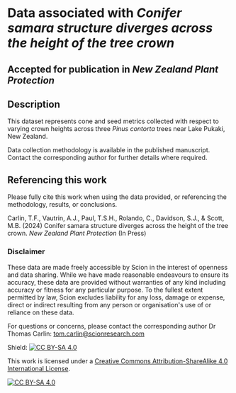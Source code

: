 # Data associated with _Conifer samara structure diverges across the height of the tree crown_ 
## Accepted for publication in _New Zealand Plant Protection_

## Description

This dataset represents cone and seed metrics collected with respect to varying crown heights across three _Pinus contorta_ trees near Lake Pukaki, New Zealand.

Data collection methodology is available in the published manuscript. Contact the corresponding author for further details where required.

## Referencing this work

Please fully cite this work when using the data provided, or referencing the methodology, results, or conclusions.

Carlin, T.F., Vautrin, A.J., Paul, T.S.H., Rolando, C., Davidson, S.J., & Scott, M.B. (2024) Conifer samara structure diverges across the height of the tree crown. _New Zealand Plant Protection_ (In Press)

### Disclaimer

These data are made freely accessible by Scion in the interest of openness and data sharing. While we have made reasonable endeavours to ensure its accuracy, these data are provided without warranties of any kind including accuracy or fitness for any particular purpose. To the fullest extent permitted by law, Scion excludes liability for any loss, damage or expense, direct or indirect resulting from any person or organisation's use of or reliance on these data.

For questions or concerns, please contact the corresponding author Dr Thomas Carlin: tom.carlin@scionresearch.com

Shield: [![CC BY-SA 4.0][cc-by-sa-shield]][cc-by-sa]

This work is licensed under a
[Creative Commons Attribution-ShareAlike 4.0 International License][cc-by-sa].

[![CC BY-SA 4.0][cc-by-sa-image]][cc-by-sa]

[cc-by-sa]: http://creativecommons.org/licenses/by-sa/4.0/
[cc-by-sa-image]: https://licensebuttons.net/l/by-sa/4.0/88x31.png
[cc-by-sa-shield]: https://img.shields.io/badge/License-CC%20BY--SA%204.0-lightgrey.svg
